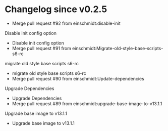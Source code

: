 # Changelog since v0.2.5
- Merge pull request #92 from einschmidt:disable-init

Disable init config option 
- Disable init config option 
- Merge pull request #91 from einschmidt:Migrate-old-style-base-scripts-s6-rc

migrate old style base scripts s6-rc 
- migrate old style base scripts s6-rc 
- Merge pull request #90 from einschmidt:Update-dependencies

Upgrade Dependencies 
- Upgrade Dependencies 
- Merge pull request #89 from einschmidt:upgrade-base-image-to-v13.1.1

Upgrade base image to v13.1.1 
- Upgrade base image to v13.1.1 
